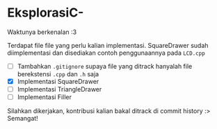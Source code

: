 # EksplorasiC-
Waktunya berkenalan :3

Terdapat file file yang perlu kalian implementasi. SquareDrawer sudah diimplementasi dan disediakan contoh penggunaannya pada `LCD.cpp`

- [ ] Tambahkan `.gitignore` supaya file yang ditrack hanyalah file berekstensi `.cpp` dan `.h` saja
- [x] Implementasi SquareDrawer
- [ ] Implementasi TriangleDrawer
- [ ] Implementasi Filler

Silahkan dikerjakan, kontribusi kalian bakal ditrack di commit history :> Semangat!
